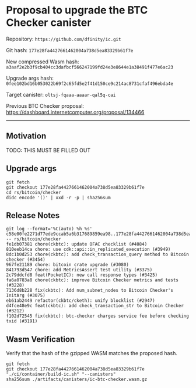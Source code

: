 # Proposal to upgrade the BTC Checker canister

Repository: `https://github.com/dfinity/ic.git`

Git hash: `177e28fa4427661462004a738d5ea83329b61f7e`

New compressed Wasm hash: `a3aaf2e2b3f9cb404cc3dafbcf566247199fd24e3e8644e1a38491f477e6ac23`

Upgrade args hash: `0fee102bd16b053022b69f2c65fd5e2f41d150ce9c214ac8731cfaf496ebda4e`

Target canister: `oltsj-fqaaa-aaaar-qal5q-cai`

Previous BTC Checker proposal: https://dashboard.internetcomputer.org/proposal/134466

---

## Motivation
TODO: THIS MUST BE FILLED OUT


## Upgrade args

```
git fetch
git checkout 177e28fa4427661462004a738d5ea83329b61f7e
cd rs/bitcoin/checker
didc encode '()' | xxd -r -p | sha256sum
```

## Release Notes

```
git log --format='%C(auto) %h %s' c58e00fe2271d77ede9ccab5a6b317689859ea98..177e28fa4427661462004a738d5ea83329b61f7e -- rs/bitcoin/checker
fe1db07381 chore(ckbtc): update OFAC checklist (#4084)
810eeb14ca chore: use cdk::api::in_replicated_execution (#3949)
8dc1b0d253 chore(ckbtc): add check_transaction_query method to Bitcoin checker (#3454)
967fe21189 chore: bitcoin crate upgrade (#3080)
841793d547 chore: add MetricsAssert test utility (#3375)
2c79ddcfd8 feat(PocketIC): new call response types (#3425)
fa6a0783a8 chore(ckbtc): improve Bitcoin Checker metrics and tests (#3228)
7136d8b228 fix(ckbtc): Add num_subnet_nodes to Bitcoin Checker's InitArg (#3075)
eb61ab2449 refactor(ckbtc/cketh): unify blocklist (#2947)
d4fce48e9c feat(ckbtc): add check_transaction_str to Bitcoin Checker (#3212)
f102d72545 fix(ckbtc): btc-checker charges service fee before checking txid (#3191)
 ```

## Wasm Verification

Verify that the hash of the gzipped WASM matches the proposed hash.

```
git fetch
git checkout 177e28fa4427661462004a738d5ea83329b61f7e
"./ci/container/build-ic.sh" "--canisters"
sha256sum ./artifacts/canisters/ic-btc-checker.wasm.gz
```